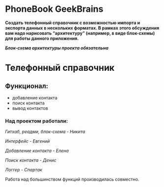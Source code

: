 # PhoneBook GeekBrains
**Создать телефонный справочник с возможностью импорта и экспорта данных в нескольких форматах.
В рамках этого обсуждения вам надо нарисовать “архитектуру” (например, в виде блок-схемы) для работы данного приложения.**

***Блок-схема архитектуры проекта обязательна***

# Телефонный справочник
## Функционал:
* добавление контакта
* поиск контакта
* вывод контактов

### Над проектом работали:

*Гитхаб, реадми, блок-схема - Никита*

*Интерфейс - Евгений*

*Добавление контакта - Елена*

*Поиск контакта - Денис*

*Логгер - Спартак*

Работа над большинством функций производилась совместно.

